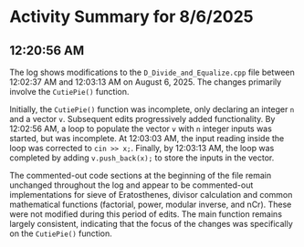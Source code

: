 # Activity Summary for 8/6/2025

## 12:20:56 AM
The log shows modifications to the `D_Divide_and_Equalize.cpp` file between 12:02:37 AM and 12:03:13 AM on August 6, 2025.  The changes primarily involve the `CutiePie()` function.

Initially, the `CutiePie()` function was incomplete, only declaring an integer `n` and a vector `v`.  Subsequent edits progressively added functionality.  By 12:02:56 AM, a loop to populate the vector `v` with `n` integer inputs was started, but was incomplete. At 12:03:03 AM, the input reading inside the loop was corrected to `cin >> x;`. Finally, by 12:03:13 AM,  the loop was completed by adding `v.push_back(x);` to store the inputs in the vector.

The commented-out code sections at the beginning of the file remain unchanged throughout the log and appear to be commented-out implementations for sieve of Eratosthenes, divisor calculation and common mathematical functions (factorial, power, modular inverse, and nCr).  These were not modified during this period of edits.  The main function remains largely consistent, indicating that the focus of the changes was specifically on the `CutiePie()` function.
